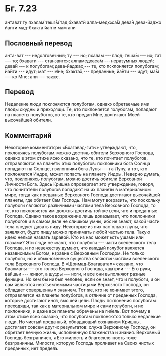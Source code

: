 # Бг. 7.23
антават ту пхалам̇ теша̄м̇
тад бхаватй алпа-медхаса̄м
дева̄н дева-йаджо йа̄нти
мад-бхакта̄ йа̄нти ма̄м апи
## Пословный перевод

анта-ват --- недолговечный; ту --- но; пхалам --- плод; теша̄м --- их;
тат --- то; бхавати --- становится; алпамедхаса̄м --- неразумных людей;
дева̄н --- к полубогам; дева-йаджах̣ --- те, кто поклоняется полубогам;
йа̄нти --- идут; мат --- Мне; бхакта̄х̣ --- преданные; йа̄нти --- идут; ма̄м
--- ко Мне; апи --- также.

## Перевод

Недалекие люди поклоняются полубогам, однако обретаемые ими плоды скудны
и преходящи. Те, кто поклоняется полубогам, попадают на планеты
полубогов, но те, кто предан Мне, достигают Моей высочайшей обители.

## Комментарий

Некоторые комментаторы «Бхагавад-гиты» утверждают, что, поклоняясь
полубогам, можно достичь обители Верховного Господа, однако в этом стихе
ясно сказано, что те, кто почитает полубогов, отправляются на планеты
этих полубогов: поклонники бога Солнца попадают на Солнце, поклонники
бога Луны --- на Луну, а тот, кто поклоняется Индре, может попасть на
планету Индры. Неверно думать, что, поклоняясь полубогам, можно достичь
обители Верховной Личности Бога. Здесь Кришна опровергает это
утверждение, говоря, что почитатели полубогов попадают на их планеты в
материальном мире, тогда как преданные Верховного Господа достигают
высочайшей планеты, где обитает Сам Господь. Нам могут возразить, что
поскольку полубоги являются различными частями тела Верховного Господа,
то те, кто поклоняется им, должны достичь той же цели, что и преданные
Господа. Однако такое возражение лишь доказывает, что поклонники
полубогов и в самом деле не слишком умны, ибо не знают, какой части тела
следует давать пищу. Некоторые из них настолько глупы, что заявляют,
будто пищу можно принимать любой частью тела. Такую идею нельзя назвать
здравой. Кто из нас может есть ушами или глазами? Эти люди не знают, что
полубоги --- части вселенского тела Господа, и по невежеству думают, что
каждый полубог является независимым Богом, наравне с Верховным Господом.
Не только полубоги, но и обыкновенные существа являются частями
вселенского тела Верховного Господа. В «Шримад-Бхагаватам» сказано, что
брахманы --- это голова Верховного Господа, кшатрии --- Его руки, вайшьи
--- живот, а шудры --- ноги, и все они выполняют разные функции. Но кем
бы ни был человек, если он знает, что и полубоги, и он сам являются
неотъемлемыми частицами Верховного Господа, он обладает совершенным
знанием. Тот же, кто не понимает этого, отправляется на планеты
полубогов, в отличие от преданных Господа, которые достигают иной,
высшей цели. Плоды поклонения полубогам преходящи, так как в
материальном мире и сами полубоги, и их поклонники, и даже все планеты
обречены на гибель. Вот почему в этом стихе ясно сказано, что полубогам
поклоняются только недалекие люди. Но чистый преданный, обладающий
сознанием Кришны, достигает совсем других результатов: служа Верховному
Господу, он обретает вечную жизнь, исполненную блаженства и знания.
Верховный Господь безграничен, и Его милость и благосклонность тоже
безграничны. Милости, которую Господь проливает на Своих чистых
преданных, нет предела.
